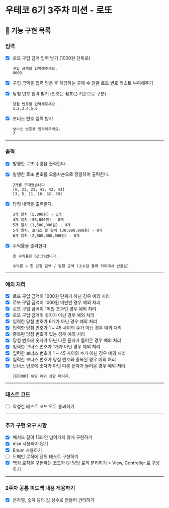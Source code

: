 # 우테코 6기 3주차 미션 - 로또

## 🚀 기능 구현 목록

### 입력
- [x] 로또 구입 금액 입력 받기 (1000원 단위로)
  ```
  구입 금액을 입력해주세요.
  8000  
  ```
- [x] 구입 금액을 입력 받은 후 해당하는 구매 수 만큼 로또 번호 리스트 부여해주기


- [x] 당첨 번호 입력 받기 (번호는 쉼표(,) 기준으로 구분)
  ```
  당첨 번호를 입력해주세요.
  1,2,3,4,5,6
  ```  
- [x] 보너스 번호 입력 받기
  ```
  보너스 번호를 입력해주세요.
  7
  ```
---

### 출력

- [x] 발행한 로또 수량을 출력한다.
- [x] 발행한 로또 번호를 오름차순으로 정렬하여 출력한다.

  ```
  2개를 구매했습니다.
  [8, 21, 23, 41, 42, 43] 
  [3, 5, 11, 16, 32, 38]
  ```
- [x] 당첨 내역을 출력한다.

  ```
  3개 일치 (5,000원) - 1개
  4개 일치 (50,000원) - 0개
  5개 일치 (1,500,000원) - 0개
  5개 일치, 보너스 볼 일치 (30,000,000원) - 0개
  6개 일치 (2,000,000,000원) - 0개
  ```

- [x] 수익률을 출력한다.
  ```
  총 수익률은 62.5%입니다.
  
  수익률 = 총 당첨 금액 / 발행 금액 (소수점 둘째 자리에서 반올림)
  ```

---

### 예외 처리
- [x] 로또 구입 금액이 1000원 단위가 아닌 경우 예외 처리
- [x] 로또 구입 금액이 1000원 미만인 경우 예외 처리
- [x] 로또 구입 금액이 1억원 초과인 경우 예외 처리
- [x] 로또 구입 금액이 숫자가 아닌 경우 예외 처리
- [x] 입력한 당첨 번호가 6개가 아닌 경우 예외 처리
- [x] 입력한 당첨 번호가 1 ~ 45 사이의 수가 아닌 경우 예외 처리
- [x] 중복된 당첨 번호가 있는 경우 예외 처리
- [x] 당첨 번호에 숫자가 아닌 다른 문자가 들어온 경우 예외 처리
- [x] 입력한 보너스 번호가 1개가 아닌 경우 예외 처리
- [x] 입력한 보너스 번호가 1 ~ 45 사이의 수가 아닌 경우 예외 처리
- [x] 입력한 보너스 번호가 당첨 번호와 중복된 경우 예외 처리
- [x] 보너스 번호에 숫자가 아닌 다른 문자가 들어온 경우 예외 처리
  ```
  [ERROR] 해당 예외 상황 메시지.
  ```

---

### 테스트 코드

- [ ] 작성한 테스트 코드 모두 통과하기

---

### 추가 구현 요구 사항
- [x] 메서드 길이 15라인 넘어가지 않게 구현하기
- [x] else 사용하지 않기
- [x] Enum 사용하기
- [ ] 도메인 로직에 단위 테스트 구현하기
- [x] 핵심 로직을 구현하는 코드와 UI 담당 로직 분리하기 > View, Controller 로 구성하기

---

### 2주차 공통 피드백 내용 적용하기
- [x] 문자열, 숫자 등의 값 상수로 만들어 관리하기